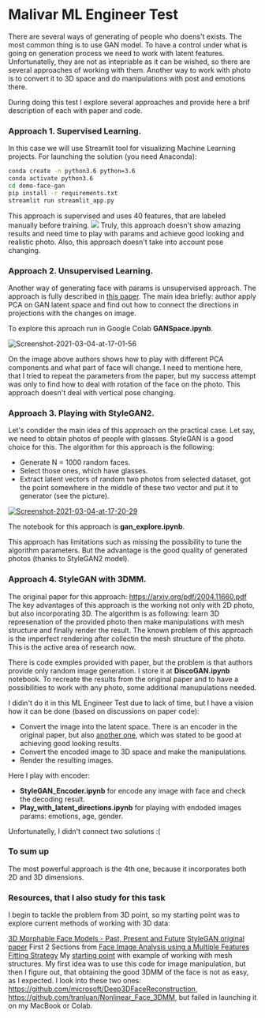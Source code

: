 # Malivar ML Engineer Test

There are several ways of generating of people who doens't exists. The most common thing is to use GAN model. 
To have a control under what is going on generation process we need to work with latent features. Unfortunatelly, they are not as intepriable as it can be wished, so there are several approaches of working with them.
Another way to work with photo is to convert it to 3D space and do manipulations with post and emotions there.

During doing this test I explore several approaches and provide here a brif description of each with paper and code.

### Approach 1. Supervised Learning.
In this case we will use Streamlit tool for visualizing Machine Learning projects.
For launching the solution (you need Anaconda):
```sh
conda create -n python3.6 python=3.6
conda activate python3.6
cd demo-face-gan
pip install -r requirements.txt
streamlit run streamlit_app.py
```

This approach is supervised and uses 40 features, that are labeled manually before training.
[<img src="https://miro.medium.com/max/1400/1*l6ug8cLOpd_TtxxgWlnw1Q.png">](https://blog.insightdatascience.com/generating-custom-photo-realistic-faces-using-ai-d170b1b59255)
Truly, this approach doesn't show amazing results and need time to play with params and achieve good looking and realistic photo. Also, this approach doesn't take into account pose changing.

### Approach 2. Unsupervised Learning.
Another way of generating face with params is unsupervised approach. The approach is fully described in [this paper](https://arxiv.org/pdf/2004.02546.pdf).
The main idea briefly: author apply PCA on GAN latent space and find out how to connect the directions in projections with the changes on image.

To explore this aproach run in Google Colab **GANSpace.ipynb**.

<img src="https://i.ibb.co/yBnh8v9/Screenshot-2021-03-04-at-17-01-56.png" alt="Screenshot-2021-03-04-at-17-01-56">

On the image above authors shows how to play with different PCA components and what part of face will change. I need to mentione here, that I tried to repeat the parameters from the paper, but my success attempt was only to find how to deal with rotation of the face on the photo. 
This approach doesn't deal with vertical pose changing.

### Approach 3. Playing with StyleGAN2.

Let's condider the main idea of this approach on the practical case. Let say, we need to obtain photos of people with glasses. StyleGAN is a good choice for this.
The algorithm for this approach is the following:
* Generate N = 1000 random faces. 
* Select those ones, which have glasses.
* Extract latent vectors of random two photos from selected dataset, got the point somewhere in the middle of these two vector and put it to generator (see the picture).

<a href="https://ibb.co/FsffQ2z"><img src="https://i.ibb.co/Q8qqWLM/Screenshot-2021-03-04-at-17-20-29.png" alt="Screenshot-2021-03-04-at-17-20-29" border="0"></a>

The notebook for this approach is **gan_explore.ipynb**.

This approach has limitations such as missing the possibility to tune the algorithm parameters. But the advantage is the good quality of generated photos (thanks to StyleGAN2 model).

### Approach 4. StyleGAN with 3DMM.

The original paper for this approach: https://arxiv.org/pdf/2004.11660.pdf
The key advantages of this approach is the working not only with 2D photo, but also incorporating 3D.
The algorithm is as following: learn 3D represenation of the provided photo then make manipulations with mesh structure and finally render the result.
The known problem of this approach is the imperfect rendering after collectin the mesh structure of the photo. This is the active area of research now.

There is code exmples provided with paper, but the problem is that authors provide only random image generation. I store it at **DiscoGAN.ipynb** notebook.
To recreate the results from the original paper and to have a possibilities to work with any photo, some additional manupulations needed.

I didin't do it in this ML Engineer Test due to lack of time, but I have a vision how it can be done (based on discussions on paper code):
* Convert the image into the latent space. There is an encoder in the original paper, but also [another one](https://github.com/pbaylies/stylegan-encoder), which was stated to be good at achieving good looking results.
* Convert the encoded image to 3D space and make the manipulations.
* Render the resulting images.

Here I play with encoder: 
* **StyleGAN_Encoder.ipynb** for encode any image with face and check the decoding result.
*  **Play_with_latent_directions.ipynb** for playing with endoded images params: emotions, age, gender.

Unfortunatelly, I didn't connect two solutions :(

### To sum up
The most powerful approach is the 4th one, because it incorporates both 2D and 3D dimensions. 

### Resources, that I also study for this task
I begin to tackle the problem from 3D point, so my starting point was to explore current methods of working with 3D data:

[3D Morphable Face Models - Past, Present and Future](https://arxiv.org/pdf/1909.01815.pdf)
[StyleGAN original paper](https://arxiv.org/pdf/1812.04948.pdf)
First 2 Sections from [Face Image Analysis using a Multiple Features Fitting Strategy](https://citeseerx.ist.psu.edu/viewdoc/download?doi=10.1.1.471.3366&rep=rep1&type=pdf)
My [starting point](https://github.com/YadiraF/face3d) with example of working with mesh structures. My first idea was to use this code for image manipulation, but then I figure out, that obtaining the good 3DMM of the face is not as easy, as I expected. I look into these two ones: https://github.com/microsoft/Deep3DFaceReconstruction, https://github.com/tranluan/Nonlinear_Face_3DMM, but failed in launching it on my MacBook or Colab.
